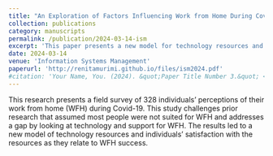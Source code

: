 ```yaml
---
title: "An Exploration of Factors Influencing Work from Home During Covid-19"
collection: publications
category: manuscripts
permalink: /publication/2024-03-14-ism
excerpt: 'This paper presents a new model for technology resources and employee satisfaction with these resources in work-from-home environments created in the wake of Covid-19.'
date: 2024-03-14
venue: 'Information Systems Management'
paperurl: 'http://renitamurimi.github.io/files/ism2024.pdf'
#citation: 'Your Name, You. (2024). &quot;Paper Title Number 3.&quot; <i>GitHub Journal of Bugs</i>. 1(3).'
---
```


This research presents a field survey of 328 individuals’ perceptions of their work from home (WFH) 
during Covid-19. This study challenges prior research that assumed most people were not suited 
for WFH and addresses a gap by looking at technology and support for WFH. The results led to 
a new model of technology resources and individuals’ satisfaction with the resources as they relate 
to WFH success.